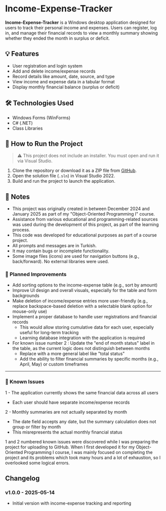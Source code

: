 # Income-Expense-Tracker

**Income-Expense-Tracker** is a Windows desktop application designed for users to track their personal income and expenses. Users can register, log in, and manage their financial records to view a monthly summary showing whether they ended the month in surplus or deficit.

## 💡 Features

- User registration and login system
- Add and delete income/expense records
- Record details like amount, date, source, and type
- View income and expense data in a tabular format
- Display monthly financial balance (surplus or deficit)

## 🛠️ Technologies Used

- Windows Forms (WinForms)
- C# (.NET)
- Class Libraries

## 🚀 How to Run the Project

> ⚠️ This project does not include an installer. You must open and run it via Visual Studio.

1. Clone the repository or download it as a ZIP file from [GitHub](https://github.com/Cosmosprey/Income-Expense-Tracker).
2. Open the solution file (`.sln`) in Visual Studio 2022.
3. Build and run the project to launch the application.

## 📌 Notes

- This project was originally created in between December 2024 and January 2025 as part of my "Object-Oriented Programming I" course.
- Assistance from various educational and programming-related sources was used during the development of this project, as part of the learning process.
- This code was developed for educational purposes as part of a course project.
- All prompts and messages are in Turkish.
- It may contain bugs or incomplete functionality.
- Some image files (icons) are used for navigation buttons (e.g., back/forward). No external libraries were used.


### 🔧 Planned Improvements

* Add sorting options to the income-expense table (e.g., sort by amount)
* Improve UI design and overall visuals, especially for the table and form backgrounds
* Make deletion of income/expense entries more user-friendly (e.g., replace backspace-based deletion with a selectable blank option for mouse-only use)
* Implement a proper database to handle user registrations and financial records
  * This would allow storing cumulative data for each user, especially useful for long-term tracking
  * Learning database integration with the application is required
* For known issue number 2 : Update the "end of month status" label in the table, as the current logic does not distinguish between months
  * Replace with a more general label like "total status"
  * Add the ability to filter financial summaries by specific months (e.g., April, May) or custom timeframes

---

### 🐞 Known Issues

1 - The application currently shows the same financial data across all users

  * Each user should have separate income/expense records

2 - Monthly summaries are not actually separated by month

  * The date field accepts any date, but the summary calculation does not group or filter by month
  * This misrepresents the actual monthly financial status

1 and 2 numbered known issues were discovered while I was preparing the project for uploading to GitHub.
When I first developed it for my Object-Oriented Programming I course, I was mainly focused on completing the project and its problems which took many hours and a lot of exhaustion, so I overlooked some logical errors.

## Changelog

### v1.0.0 - 2025-05-14
- Initial version with income-expense tracking and reporting

